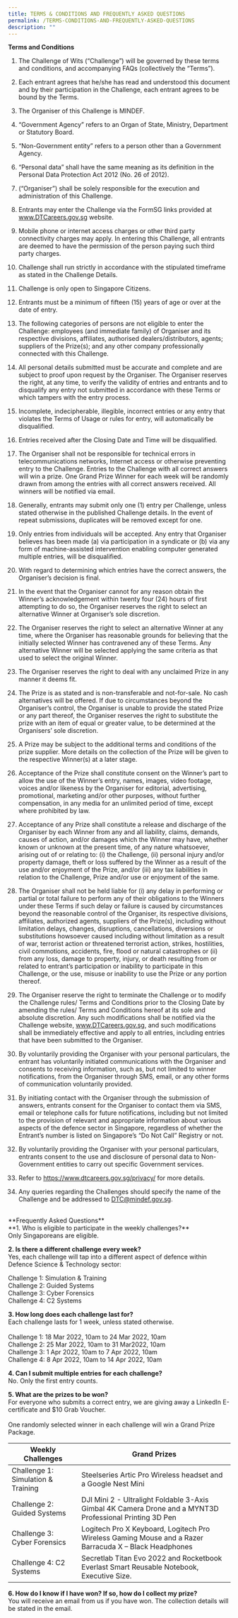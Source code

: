```yaml
---
title: TERMS & CONDITIONS AND FREQUENTLY ASKED QUESTIONS
permalink: /TERMS-CONDITIONS-AND-FREQUENTLY-ASKED-QUESTIONS
description: ""
---
```

**Terms and Conditions**
1.	The Challenge of Wits (“Challenge”) will be governed by these terms and conditions, and accompanying FAQs (collectively the “Terms”). 
2.	Each entrant agrees that he/she has read and understood this document and by their participation in the Challenge, each entrant agrees to be bound by the Terms.
3.	The Organiser of this Challenge is MINDEF.
4.	“Government Agency” refers to an Organ of State, Ministry, Department or Statutory Board. 
5.	“Non-Government entity” refers to a person other than a Government Agency. 
6.	“Personal data” shall have the same meaning as its definition in the Personal Data Protection Act 2012 (No. 26 of 2012).
7.	(“Organiser”) shall be solely responsible for the execution and administration of this Challenge.
8.	Entrants may enter the Challenge via the FormSG links provided at www.DTCareers.gov.sg website.
9.	Mobile phone or internet access charges or other third party connectivity charges may apply. In entering this Challenge, all entrants are deemed to have the permission of the person paying such third party charges.
10.	Challenge shall run strictly in accordance with the stipulated timeframe as stated in the Challenge Details.
11.	Challenge is only open to Singapore Citizens.
12.	Entrants must be a minimum of fifteen (15) years of age or over at the date of entry.
13.	The following categories of persons are not eligible to enter the Challenge: employees (and immediate family) of Organiser and its respective divisions, affiliates, authorised dealers/distributors, agents; suppliers of the Prize(s); and any other company professionally connected with this Challenge.
14.	All personal details submitted must be accurate and complete and are subject to proof upon request by the Organiser. The Organiser reserves the right, at any time, to verify the validity of entries and entrants and to disqualify any entry not submitted in accordance with these Terms or which tampers with the entry process.
15.	Incomplete, indecipherable, illegible, incorrect entries or any entry that violates the Terms of Usage or rules for entry, will automatically be disqualified.
16.	Entries received after the Closing Date and Time will be disqualified.
17.	The Organiser shall not be responsible for technical errors in telecommunications networks, Internet access or otherwise preventing entry to the Challenge. Entries to the Challenge with all correct answers will win a prize. One Grand Prize Winner for each week will be randomly drawn from among the entries with all correct answers received. All winners will be notified via email.

18.	Generally, entrants may submit only one (1) entry per Challenge, unless stated otherwise in the published Challenge details. In the event of repeat submissions, duplicates will be removed except for one.
19.	Only entries from individuals will be accepted. Any entry that Organiser believes has been made (a) via participation in a syndicate or (b) via any form of machine-assisted intervention enabling computer generated multiple entries, will be disqualified.
20.	With regard to determining which entries have the correct answers, the Organiser’s decision is final.
21.	In the event that the Organiser cannot for any reason obtain the Winner’s acknowledgement within twenty four (24) hours of first attempting to do so, the Organiser reserves the right to select an alternative Winner at Organiser’s sole discretion.
22.	The Organiser reserves the right to select an alternative Winner at any time, where the Organiser has reasonable grounds for believing that the initially selected Winner has contravened any of these Terms. Any alternative Winner will be selected applying the same criteria as that used to select the original Winner.
23.	The Organiser reserves the right to deal with any unclaimed Prize in any manner it deems fit.
24.	The Prize is as stated and is non-transferable and not-for-sale. No cash alternatives will be offered. If due to circumstances beyond the Organiser’s control, the Organiser is unable to provide the stated Prize or any part thereof, the Organiser reserves the right to substitute the prize with an item of equal or greater value, to be determined at the Organisers’ sole discretion.
25.	A Prize may be subject to the additional terms and conditions of the prize supplier. More details on the collection of the Prize will be given to the respective Winner(s) at a later stage.
26.	Acceptance of the Prize shall constitute consent on the Winner’s part to allow the use of the Winner’s entry, names, images, video footage, voices and/or likeness by the Organiser for editorial, advertising, promotional, marketing and/or other purposes, without further compensation, in any media for an unlimited period of time, except where prohibited by law.
27.	Acceptance of any Prize shall constitute a release and discharge of the Organiser by each Winner from any and all liability, claims, demands, causes of action, and/or damages which the Winner may have, whether known or unknown at the present time, of any nature whatsoever, arising out of or relating to: (i) the Challenge, (ii) personal injury and/or property damage, theft or loss suffered by the Winner as a result of the use and/or enjoyment of the Prize, and/or (iii) any tax liabilities in relation to the Challenge, Prize and/or use or enjoyment of the same.
28.	The Organiser shall not be held liable for (i) any delay in performing or partial or total failure to perform any of their obligations to the Winners under these Terms if such delay or failure is caused by circumstances beyond the reasonable control of the Organiser, its respective divisions, affiliates, authorized agents, suppliers of the Prize(s), including without limitation delays, changes, disruptions, cancellations, diversions or substitutions howsoever caused including without limitation as a result of war, terrorist action or threatened terrorist action, strikes, hostilities, civil commotions, accidents, fire, flood or natural catastrophes or (ii) from any loss, damage to property, injury, or death resulting from or related to entrant’s participation or inability to participate in this Challenge, or the use, misuse or inability to use the Prize or any portion thereof.
29.	The Organiser reserve the right to terminate the Challenge or to modify the Challenge rules/ Terms and Conditions prior to the Closing Date by amending the rules/ Terms and Conditions hereof at its sole and absolute discretion. Any such modifications shall be notified via the Challenge website, www.DTCareers.gov.sg, and such modifications shall be immediately effective and apply to all entries, including entries that have been submitted to the Organiser.
30.	By voluntarily providing the Organiser with your personal particulars, the entrant has voluntarily initiated communications with the Organiser and consents to receiving information, such as, but not limited to winner notifications, from the Organiser through SMS, email, or any other forms of communication voluntarily provided. 
31.	By initiating contact with the Organiser through the submission of answers, entrants consent for the Organiser to contact them via SMS, email or telephone calls for future notifications, including but not limited to the provision of relevant and appropriate information about various aspects of the defence sector in Singapore, regardless of whether the Entrant’s number is listed on Singapore’s “Do Not Call” Registry or not.
32.	By voluntarily providing the Organiser with your personal particulars, entrants consent to the use and disclosure of personal data to Non-Government entities to carry out specific Government services. 
33.	Refer to https://www.dtcareers.gov.sg/privacy/ for more details. 
34.	Any queries regarding the Challenges should specify the name of the Challenge and be addressed to [DTC@mindef.gov.sg](mailto:DTC@mindef.gov.sg).

<br>
**Frequently Asked Questions**<br>
**1. Who is eligible to participate in the weekly challenges?**<br>
Only Singaporeans are eligible.

**2. Is there a different challenge every week?**<br>
Yes, each challenge will tap into a different aspect of defence within Defence Science & Technology sector:

Challenge 1: Simulation & Training<br>
Challenge 2: Guided Systems<br>
Challenge 3: Cyber Forensics<br>
Challenge 4: C2 Systems<br>

**3. How long does each challenge last for?**<br>
Each challenge lasts for 1 week, unless stated otherwise.<br><br>
Challenge 1: 18 Mar 2022, 10am to 24 Mar 2022, 10am<br>
Challenge 2: 25 Mar 2022, 10am to 31 Mar2022, 10am<br>
Challenge 3: 1 Apr 2022, 10am to 7 Apr 2022, 10am<br>
Challenge 4: 8 Apr 2022, 10am to 14 Apr 2022, 10am<br>

**4. Can I submit multiple entries for each challenge?**<br>
No. Only the first entry counts.

**5. What are the prizes to be won?**<br>
For everyone who submits a correct entry, we are giving away a LinkedIn E-certificate and $10 Grab Voucher. <br><br>
One randomly selected winner in each challenge will win a Grand Prize Package. <br>


| **Weekly Challenges**	| **Grand Prizes** |
| -------- | -------- |
| Challenge 1: Simulation & Training | Steelseries Artic Pro Wireless headset and a Google Nest Mini |
| Challenge 2: Guided Systems	| DJI Mini 2 - Ultralight Foldable 3-Axis Gimbal 4K Camera Drone and a MYNT3D Professional Printing 3D Pen |
| Challenge 3: Cyber Forensics | 	Logitech Pro X Keyboard, Logitech Pro Wireless Gaming Mouse and a Razer Barracuda X – Black Headphones |
| Challenge 4: C2 Systems	| Secretlab Titan Evo 2022 and Rocketbook Everlast Smart Reusable Notebook, Executive Size. |

**6. How do I know if I have won? If so, how do I collect my prize?**<br>
You will receive an email from us if you have won. The collection details will be stated in the email.